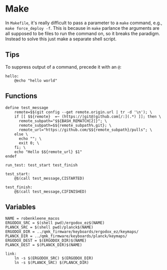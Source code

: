 # Make

In `Makefile`, it's really difficult to pass a parameter to a `make` command, e.g., `make force_deploy -f`. This is because in `make` parlance the arguments are all supposed to be files to run the command on, so it breaks the paradigm. Instead to solve this just make a separate shell script.

## Tips

To suppress output of a command, precede it with an `@`:

    hello:
        @echo "hello world"

## Functions

    define test_message
        remote=$$(git config --get remote.origin.url | tr -d '\n'); \
        if [[ $${remote}  =~ (https://|git@)github.com[/:](.*) ]]; then \
          remote_subpath="$${BASH_REMATCH[2]}"; \
          remote_subpath=$${remote_subpath%.git}; \
          remote_url="https://github.com/$${remote_subpath}/pulls"; \
        else \
          echo ""; \
          exit 0; \
        fi; \
        echo "Hello $${remote_url} $1"
    endef

    run_test: test_start test_finish

    test_start:
        @$(call test_message,CISTARTED)

    test_finish:
        @$(call test_message,CIFINISHED)

## Variables

    NAME = robenkleene_macos
    ERGODOX_SRC = $(shell pwd)/ergodox_ez$(NAME)
    PLANCK_SRC = $(shell pwd)/planck$(NAME)
    ERGODOX_DIR = ../qmk_firmware/keyboards/ergodox_ez/keymaps/
    PLANCK_DIR = ../qmk_firmware/keyboards/planck/keymaps/
    ERGODOX_DEST = $(ERGODOX_DIR)$(NAME)
    PLANCK_DEST = $(PLANCK_DIR)$(NAME)

    link:
        ln -s $(ERGODOX_SRC) $(ERGODOX_DIR)
        ln -s $(PLANCK_SRC) $(PLANCK_DIR)


